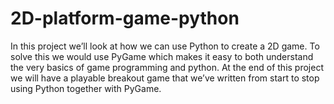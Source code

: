 # 2D-platform-game-python
In this project we’ll look at how we can use Python to create a 2D game. To solve this we would use PyGame which makes it easy to both understand the very basics of game programming and python. At the end of this project we will have a playable breakout game that we’ve written from start to stop using Python together with PyGame.
